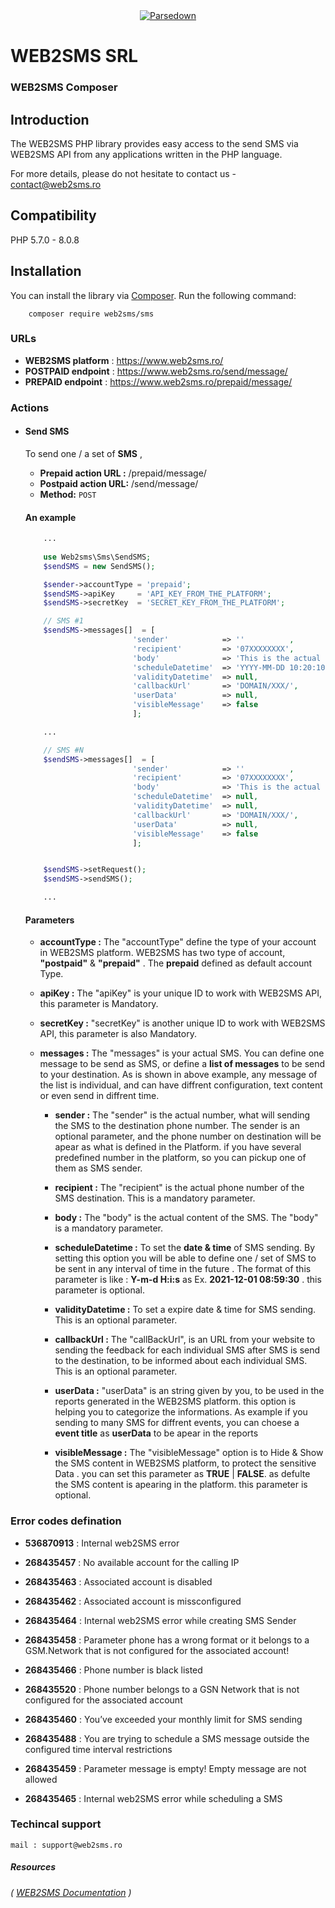 <div align="center"><a href="https://www.web2sms.ro"><img alt="Parsedown" src="https://www.web2sms.ro/assets/themes/public/images/front/logo.png" /></a></div>

# WEB2SMS SRL
### WEB2SMS Composer

## Introduction

The WEB2SMS PHP library provides easy access to the send SMS via WEB2SMS API from any
applications written in the PHP language.

For more details, please do not hesitate to contact us - contact@web2sms.ro

## Compatibility
PHP 5.7.0 - 8.0.8

## Installation 

You can install the library via [Composer](http://getcomposer.org/). Run the following command:

```
    composer require web2sms/sms
```

### URLs
* **WEB2SMS platform** : <https://www.web2sms.ro/>
* **POSTPAID endpoint** : <https://www.web2sms.ro/send/message/>
* **PREPAID endpoint**  : <https://www.web2sms.ro/prepaid/message/>



### Actions
* #### **Send SMS**
        
    To send one / a set of **SMS** ,

    * **Prepaid action URL :** /prepaid/message/
    * **Postpaid action URL:** /send/message/
    * **Method:** `POST`    
    
        
    #### An example

    ```php
        ...
        
        use Web2sms\Sms\SendSMS;
        $sendSMS = new SendSMS();

        $sender->accountType = 'prepaid';                                 // postpaid | prepaid          // Optional
        $sendSMS->apiKey     = 'API_KEY_FROM_THE_PLATFORM';               // ApiKey from Platform        // Mandatory
        $sendSMS->secretKey  = 'SECRET_KEY_FROM_THE_PLATFORM';            // secretKey from Platform     // Mandatory

        // SMS #1
        $sendSMS->messages[]  = [
                            'sender'            => ''          ,          // who send the SMS             // Optional
                            'recipient'         => '07XXXXXXXX',          // who receive the SMS          // Mandatory
                            'body'              => 'This is the actual content of SMS nr one',            // Mandatory
                            'scheduleDatetime'  => 'YYYY-MM-DD 10:20:10', // Date & Time to send SMS      // Optional
                            'validityDatetime'  => null,                  // Date & Time of expire SMS    // Optional
                            'callbackUrl'       => 'DOMAIN/XXX/',         // Full callback URL            // Optional    
                            'userData'          => null,                  // User data                    // Optional
                            'visibleMessage'    => false                  // false / True                 // Optional
                            ];

        ...

        // SMS #N
        $sendSMS->messages[]  = [
                            'sender'            => ''          ,          // who send the SMS             // Optional
                            'recipient'         => '07XXXXXXXX',          // who receive the SMS          // Mandatory
                            'body'              => 'This is the actual content of SMS nr N'               // Mandatory
                            'scheduleDatetime'  => null,                  // Date & Time to send SMS      // Optional
                            'validityDatetime'  => null,                  // Date & Time of expire SMS    // Optional
                            'callbackUrl'       => 'DOMAIN/XXX/',         // Full callback URL            // Optional    
                            'userData'          => null,                  // User data                    // Optional
                            'visibleMessage'    => false                  // false / True                 // Optional
                            ];


        $sendSMS->setRequest();
        $sendSMS->sendSMS();

        ...
    ```
    #### Parameters
    * **accountType :** The "accountType" define the type of your account in WEB2SMS platform. WEB2SMS has two type of account, **"postpaid"** & **"prepaid"** . The **prepaid** defined as default account Type.
    * **apiKey      :** The "apiKey" is your unique ID to work with WEB2SMS API, this parameter is Mandatory.
    * **secretKey   :** "secretKey" is another unique ID to work with WEB2SMS API, this parameter is also Mandatory.
    * **messages    :** The "messages" is your actual SMS. You can define one message to be send as SMS, or define a **list of messages** to be send to your destination. As is shown in above example, any message of the list is individual, and can have diffrent configuration, text content or even send in diffrent time.
    
       * **sender           :** The "sender" is the actual number, what will sending the SMS to the destination phone number. The sender is an optional parameter, and the phone number on destination will be apear as what is defined in the Platform. if you have several predefined number in the platform, so you can pickup one of them as SMS sender. 

       * **recipient        :** The "recipient" is the actual phone number of the SMS destination. This is a mandatory parameter.
       * **body             :** The "body" is the actual content of the SMS. The "body" is a mandatory parameter.
       * **scheduleDatetime :** To set the **date & time** of SMS sending. By setting this option you will be able to define one / set of SMS  to be sent in any interval of time in the future . The format of this parameter is like : **Y-m-d H:i:s** as Ex. **2021-12-01 08:59:30**  . this parameter is optional.
       * **validityDatetime :**  To set a expire date & time for SMS sending. This is an optional parameter.
       * **callbackUrl      :** The "callBackUrl", is an URL from your website to sending the feedback for each individual SMS  after SMS is send to the destination, to be informed about each individual SMS. This is an optional parameter.
       * **userData         :** "userData" is an string given by you, to be used in the reports generated in the WEB2SMS platform. this option is helping you to categorize the informations. As example if you sending to many SMS for diffrent events, you can choese a **event title** as **userData** to be apear in the reports  
      * **visibleMessage    :** The "visibleMessage" option is to Hide & Show the SMS content in WEB2SMS platform, to protect the sensitive Data . you can set this parameter as **TRUE** | **FALSE**. as defulte the SMS content is apearing in the platform. this parameter is optional.

### Error codes defination

* **536870913** : Internal web2SMS error 
* **268435457** : No available account for the calling IP                             
* **268435463** : Associated account is disabled  
* **268435462** : Associated account is missconfigured                                  
* **268435464** : Internal web2SMS error while creating SMS Sender                                   
* **268435458** : Parameter phone has a wrong format or it belongs to a GSM.Network that is not configured for the associated account!                                               
        
* **268435466** : Phone number is black listed
* **268435520** : Phone number belongs to a GSN Network that is not configured for the associated account 
* **268435460** : You’ve exceeded your monthly limit for SMS sending
* **268435488** : You are trying to schedule a SMS message outside the configured time interval restrictions
* **268435459** : Parameter message is empty! Empty message are not allowed 
* **268435465** : Internal web2SMS error while scheduling a SMS


### Techincal support
    mail : support@web2sms.ro


##### Resources
###### ( <a href="https://sites.google.com/a/netopia-system.com/wiki-web2sms/api-web2sms-rest-client" target="_blank">WEB2SMS Documentation</a> )

